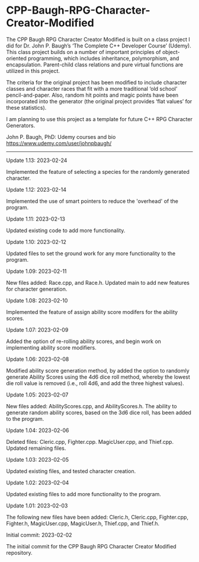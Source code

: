 # CPP-Baugh-RPG-Character-Creator-Modified
The CPP Baugh RPG Character Creator Modified is built on a class project I did for Dr. John P. Baugh’s ‘The Complete C++ Developer Course’ (Udemy).  This class project builds on a number of important principles of object-oriented programming, which includes inheritance, polymorphism, and encapsulation.  Parent-child class relations and pure virtual functions are utilized in this project.

The criteria for the original project has been modified to include character classes and character races that fit with a more traditional ‘old school’ pencil-and-paper.  Also, random hit points and magic points have been incorporated into the generator (the original project provides ‘flat values’ for these statistics).

I am planning to use this project as a template for future C++ RPG Character Generators.

John P. Baugh, PhD: Udemy courses and bio
https://www.udemy.com/user/johnpbaugh/

-----------

Update 1.13: 2023-02-24

Implemented the feature of selecting a species for the randomly generated character.


Update 1.12: 2023-02-14

Implemented the use of smart pointers to reduce the 'overhead' of the program.


Update 1.11: 2023-02-13

Updated existing code to add more functionality.


Update 1.10: 2023-02-12

Updated files to set the ground work for any more functionality to the program.


Update 1.09: 2023-02-11

New files added: Race.cpp, and Race.h.  Updated main to add new features for character generation.


Update 1.08: 2023-02-10

Implemented the feature of assign ability score modifers for the ability scores.


Update 1.07: 2023-02-09

Added the option of re-rolling ability scores, and begin work on implementing ability score modifiers.


Update 1.06: 2023-02-08

Modified ability score generation method, by added the option to randomly generate Ability Scores using the 4d6 dice roll method, whereby the lowest die roll value is removed (i.e., roll 4d6, and add the three highest values).


Update 1.05: 2023-02-07

New files added: AbilityScores.cpp, and AbilityScores.h.  The ability to generate random ability scores, based on the 3d6 dice roll, has been added to the program.


Update 1.04: 2023-02-06

Deleted files: Cleric.cpp, Fighter.cpp. MagicUser.cpp, and Thief.cpp.  Updated remaining files.


Update 1.03: 2023-02-05

Updated existing files, and tested character creation.


Update 1.02: 2023-02-04

Updated existing files to add more functionality to the program.


Update 1.01: 2023-02-03

The following new files have been added: Cleric.h, Cleric.cpp, Fighter.cpp, Fighter.h, MagicUser.cpp, MagicUser.h, Thief.cpp, and Thief.h. 


Initial commit: 2023-02-02

The initial commit for the CPP Baugh RPG Character Creator Modified repository.

